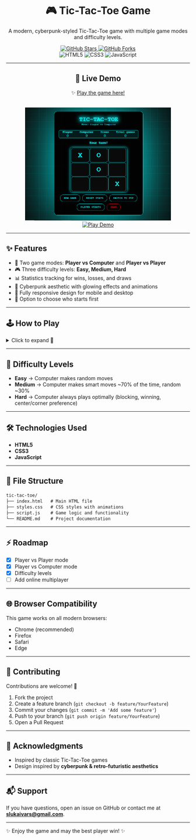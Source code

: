<div align="center"> 

# 🎮 Tic-Tac-Toe Game  

A modern, cyberpunk-styled Tic-Tac-Toe game with multiple game modes and difficulty levels.  

<a href="https://github.com/ivarssluka/tic-tac-toe/stargazers" target="_blank">
  <img src="https://img.shields.io/github/stars/ivarssluka/tic-tac-toe?style=social" alt="GitHub Stars"/>
</a>
<a href="https://github.com/ivarssluka/tic-tac-toe/network/members" target="_blank">
  <img src="https://img.shields.io/github/forks/ivarssluka/tic-tac-toe?style=social" alt="GitHub Forks"/>
</a>  

<br>

<img src="https://img.shields.io/badge/HTML5-E34F26?logo=html5&logoColor=white" alt="HTML5"/>  
<img src="https://img.shields.io/badge/CSS3-1572B6?logo=css3&logoColor=white" alt="CSS3"/>  
<img src="https://img.shields.io/badge/JavaScript-F7DF1E?logo=javascript&logoColor=black" alt="JavaScript"/>  

---

## 🚀 Live Demo  

✨ <a href="https://dice.infy.uk/" target="_blank">Play the game here!</a>  
<br>

<a href="https://dice.infy.uk/" target="_blank">
  <img src="image.png" alt="Tic Tac Toe Screenshot" width="400"/>
</a>  
<br>
<a href="https://dice.infy.uk/" target="_blank">
  <img src="https://img.shields.io/badge/Play%20Now-Live%20Demo-brightgreen?style=for-the-badge" alt="Play Demo"/>
</a>

---
</div>

## ✨ Features  

* 🎯 Two game modes: **Player vs Computer** and **Player vs Player**  
* 🎮 Three difficulty levels: **Easy, Medium, Hard**  
* 📊 Statistics tracking for wins, losses, and draws  
* 🌟 Cyberpunk aesthetic with glowing effects and animations  
* 📱 Fully responsive design for mobile and desktop  
* 🔄 Option to choose who starts first  

---

## 🕹️ How to Play  

<details>
  <summary>Click to expand 📖</summary>

1. Select your preferred game mode (**PvC** or **PvP**)  
2. Choose difficulty level (Easy, Medium, or Hard) when playing vs Computer  
3. Select who starts first (Player or Computer in PvC, X or O in PvP)  
4. Click on an empty cell to place your mark  
5. Get **three in a row** horizontally, vertically, or diagonally to win  
6. Track your performance in the score panel  

</details>

---

## 🧠 Difficulty Levels  

* **Easy** → Computer makes random moves  
* **Medium** → Computer makes smart moves ~70% of the time, random ~30%  
* **Hard** → Computer always plays optimally (blocking, winning, center/corner preference)  

---

## 🛠️ Technologies Used  

* **HTML5**  
* **CSS3**
* **JavaScript**  

---

## 📂 File Structure  

```
tic-tac-toe/
├── index.html   # Main HTML file
├── styles.css   # CSS styles with animations
├── script.js    # Game logic and functionality
└── README.md    # Project documentation
```
---

## ⚡ Roadmap  

- [x] Player vs Player mode  
- [x] Player vs Computer mode  
- [x] Difficulty levels  
- [ ] Add online multiplayer  

---

## 🌐 Browser Compatibility  

This game works on all modern browsers:  

* Chrome (recommended)  
* Firefox  
* Safari  
* Edge  

---

## 🤝 Contributing  

Contributions are welcome! 🎉  

1. Fork the project  
2. Create a feature branch (`git checkout -b feature/YourFeature`)  
3. Commit your changes (`git commit -m 'Add some feature'`)  
4. Push to your branch (`git push origin feature/YourFeature`)  
5. Open a Pull Request  

---

## 🙏 Acknowledgments  

* Inspired by classic Tic-Tac-Toe games  
* Design inspired by **cyberpunk & retro-futuristic aesthetics**  

---

## 📬 Support  

If you have questions, open an issue on GitHub or contact me at **[slukaivars@gmail.com](mailto:slukaivars@gmail.com)**.  

---

✨ Enjoy the game and may the best player win! ✨  